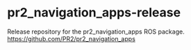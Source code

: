 pr2_navigation_apps-release
===========================

Release repository for the pr2_navigation_apps ROS package. https://github.com/PR2/pr2_navigation_apps
